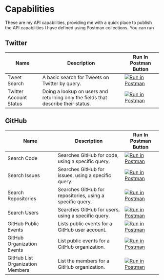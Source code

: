 # Capabilities
These are my API capabilities, providing me with a quick place to publish the API capabilities I have defined using Postman collections. You can run

## Twitter

| Name          | Description  | Run In Postman Button  |
| ------------- | ------------ | -------------- |
| Tweet Search | A basic search for Tweets on Twitter by query. | [![Run in Postman](https://run.pstmn.io/button.svg)](https://app.getpostman.com/run-collection/4e1e1215a622cee90d3a) |
| Twitter Account Status | Doing a lookup on users and returning only the fields that describe their status.  | [![Run in Postman](https://run.pstmn.io/button.svg)](https://app.getpostman.com/run-collection/0de9bb0fdacd6b8f1e74) |

## GitHub

| Name          | Description  | Run In Postman Button  |
| ------------- | ------------ | -------------- |
| Search Code | Searches GitHub for code, using a specific query. | [![Run in Postman](https://run.pstmn.io/button.svg)](https://app.getpostman.com/run-collection/4f512e70fb83da7f081a) |
| Search Issues | Searches GitHub for issues, using a specific query. | [![Run in Postman](https://run.pstmn.io/button.svg)](https://app.getpostman.com/run-collection/907bac453847f749671c) |
| Search Repositories | Searches GitHub for repositories, using a specific query. | [![Run in Postman](https://run.pstmn.io/button.svg)](https://app.getpostman.com/run-collection/b0d83354ba4c8274d3f9) |
| Search Users | Searches GitHub for users, using a specific query. | [![Run in Postman](https://run.pstmn.io/button.svg)](https://app.getpostman.com/run-collection/8672372adc904d3e8852) |
| GitHub Public Events | Lists public events for a GitHub user account. | [![Run in Postman](https://run.pstmn.io/button.svg)](https://app.getpostman.com/run-collection/ab513b3f4b2b371549c5) |
| GitHub Organization Events | List public events for a GitHub organization. | [![Run in Postman](https://run.pstmn.io/button.svg)](https://app.getpostman.com/run-collection/f84e4ce2bcd1e5bca235) |
| GitHub List Organization Members | List the members for a GitHub organization. | [![Run in Postman](https://run.pstmn.io/button.svg)](https://app.getpostman.com/run-collection/0285c60b5c5ae16653f1) |

